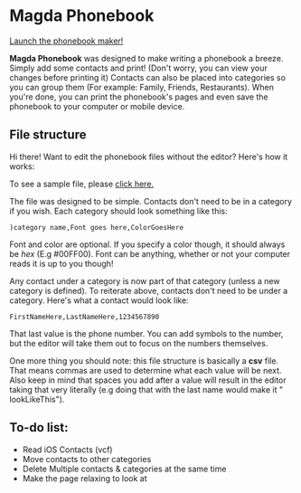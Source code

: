# Magda Phonebook
[Launch the phonebook maker!](https://zachmitchell.github.io/magdaPhonebook/)

**Magda Phonebook** was designed to make writing a phonebook a breeze. Simply add some contacts and print! (Don't worry, you can view your changes before printing it) Contacts can also be placed into categories so you can group them (For example: Family, Friends, Restaurants). When you're done, you can print the phonebook's pages and even save the phonebook to your computer or mobile device.

## File structure

Hi there! Want to edit the phonebook files without the editor? Here's how it works:

To see a sample file, please [click here.](./sampleData/sample1.txt)

The file was designed to be simple. Contacts don't need to be in a category if you wish. Each category should look something like this:

```csv
)category name,Font goes here,ColorGoesHere
```
Font and color are optional. If you specify a color though, it should always be *hex* (E.g #00FF00). Font can be anything, whether or not your computer reads it is up to you though!

Any contact under a category is now part of that category (unless a new category is defined). To reiterate above, contacts don't need to be under a category. Here's what a contact would look like:

```csv
FirstNameHere,LastNameHere,1234567890
```

That last value is the phone number. You can add symbols to the number, but the editor will take them out to focus on the numbers themselves.

One more thing you should note: this file structure is basically a **csv** file. That means commas are used to determine what each value will be next. Also keep in mind that spaces you add after a value will result in the editor taking that very literally (e.g doing that with the last name would make it " lookLikeThis").

## To-do list:

* Read iOS Contacts (vcf)
* Move contacts to other categories
* Delete Multiple contacts & categories at the same time
* Make the page relaxing to look at